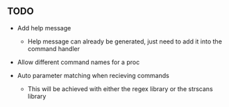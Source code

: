 ## TODO

* Add help message
    - Help message can already be generated, just need to add it into the command handler

* Allow different command names for a proc

* Auto parameter matching when recieving commands
    - This will be achieved with either the regex library or the strscans library
